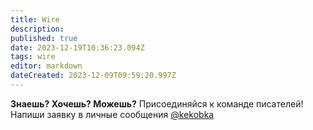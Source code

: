 ```yaml
---
title: Wire
description: 
published: true
date: 2023-12-19T10:36:23.094Z
tags: wire
editor: markdown
dateCreated: 2023-12-09T09:59:20.997Z
---
```



**Знаешь?
Хочешь?
Можешь?**
Присоединяйся к команде писателей!
Напиши заявку в личные сообщения [@kekobka](https://motorolaservers.ru/discord)